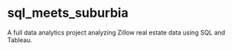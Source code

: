 # sql_meets_suburbia
A full data analytics project analyzing Zillow real estate data using SQL and Tableau.
